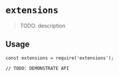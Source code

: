 # `extensions`

> TODO: description

## Usage

```
const extensions = require('extensions');

// TODO: DEMONSTRATE API
```
